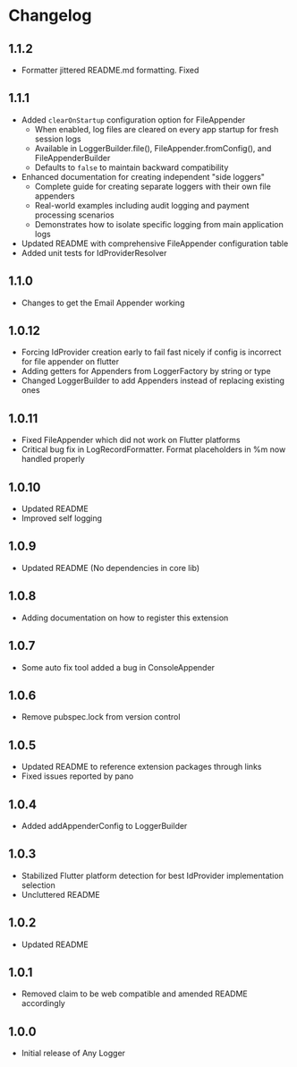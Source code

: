 # Changelog

## 1.1.2

* Formatter jittered README.md formatting. Fixed

## 1.1.1

* Added `clearOnStartup` configuration option for FileAppender
  - When enabled, log files are cleared on every app startup for fresh session logs
  - Available in LoggerBuilder.file(), FileAppender.fromConfig(), and FileAppenderBuilder
  - Defaults to `false` to maintain backward compatibility
* Enhanced documentation for creating independent "side loggers"  
  - Complete guide for creating separate loggers with their own file appenders
  - Real-world examples including audit logging and payment processing scenarios
  - Demonstrates how to isolate specific logging from main application logs
* Updated README with comprehensive FileAppender configuration table
* Added unit tests for IdProviderResolver

## 1.1.0

* Changes to get the Email Appender working

## 1.0.12

* Forcing IdProvider creation early to fail fast nicely if config is incorrect for file appender on flutter
* Adding getters for Appenders from LoggerFactory by string or type
* Changed LoggerBuilder to add Appenders instead of replacing existing ones

## 1.0.11

* Fixed FileAppender which did not work on Flutter platforms
* Critical bug fix in LogRecordFormatter. Format placeholders in %m now handled properly

## 1.0.10

* Updated README
* Improved self logging

## 1.0.9

* Updated README (No dependencies in core lib)

## 1.0.8

* Adding documentation on how to register this extension

## 1.0.7

* Some auto fix tool added a bug in ConsoleAppender

## 1.0.6

* Remove pubspec.lock from version control

## 1.0.5

* Updated README to reference extension packages through links
* Fixed issues reported by pano

## 1.0.4

* Added addAppenderConfig to LoggerBuilder

## 1.0.3

* Stabilized Flutter platform detection for best IdProvider implementation selection
* Uncluttered README

## 1.0.2

* Updated README

## 1.0.1

* Removed claim to be web compatible and amended README accordingly

## 1.0.0

* Initial release of Any Logger